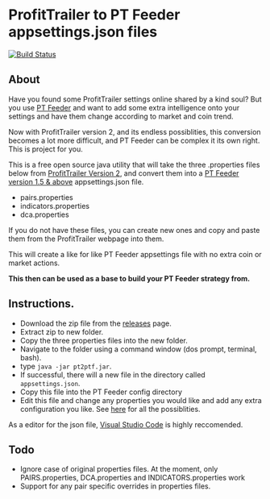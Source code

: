 # ProfitTrailer to PT Feeder appsettings.json files

[![Build Status](https://travis-ci.org/mehtadone/PT2PTF.svg?branch=master)](https://travis-ci.org/mehtadone/PT2PTF)

## About

Have you found some ProfitTrailer settings online shared by a kind soul? But you use [PT Feeder](https://wiki.ptfeeder.co/) and want to add some extra intelligence onto your settings and have them change according to market and coin trend. 

Now with ProfitTrailer version 2, and its endless possiblities, this conversion becomes a lot more difficult, and PT Feeder can be complex it its own right. This is project for you. 

This is a free open source java utility that will take the three .properties files below from [ProfitTrailer Version 2](https://github.com/taniman/profit-trailer), and convert them into a [PT Feeder version 1.5 & above](https://github.com/mehtadone/PTFeeder) appsettings.json file. 

- pairs.properties
- indicators.properties
- dca.properties

If you do not have these files, you can create new ones and copy and paste them from the ProfitTrailer webpage into them. 

This will create a like for like PT Feeder appsettings file with no extra coin or market actions. 

**This then can be used as a base to build your PT Feeder strategy from.** 

## Instructions. 

- Download the zip file from the [releases](https://github.com/mehtadone/PT2PTF/releases) page. 
- Extract zip to new folder. 
- Copy the three properties files into the new folder. 
- Navigate to the folder using a command window (dos prompt, terminal, bash).
- type `java -jar pt2ptf.jar`.
- If successful, there will a new file in the directory called `appsettings.json`.
- Copy this file into the PT Feeder config directory
- Edit this file and change any properties you would like and add any extra configuration you like. See [here](https://wiki.ptfeeder.co/configuration.html#section-groupings) for all the possiblities. 

As a editor for the json file, [Visual Studio Code](https://code.visualstudio.com) is highly reccomended. 

## Todo

- Ignore case of original properties files. At the moment, only PAIRS.properties, DCA.properties and INDICATORS.properties work
- Support for any pair specific overrides in properties files. 
